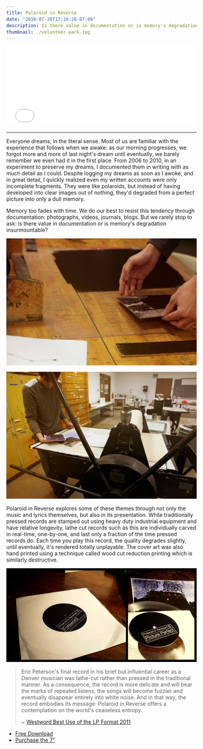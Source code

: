 ```yaml
---
title: Polaroid in Reverse
date: "2010-07-20T17:10:26-07:00"
description: Is there value in documentation or is memory's degradation insurmountable?
thumbnail: ./volunteer-park.jpg
---
```


<iframe width="100%" height="210" src="//bandcamp.com/EmbeddedPlayer/album=23354821/size=large/bgcol=ffffff/linkcol=0687f5/artwork=small/transparent=true/" seamless="" frameborder="0"></iframe>

---

Everyone dreams, in the literal sense. Most of us are familiar with the experience that follows when we awake: as our morning progresses, we forgot more and more of last night's dream until eventually, we barely remember we even had it in the first place. From 2006 to 2010, in an experiment to preserve my dreams, I documented them in writing with as much detail as I could. Despite logging my dreams as soon as I awoke, and in great detail, I quickly realized even my written accounts were only incomplete fragments. They were like polaroids, but instead of having developed into clear images out of nothing, they'd degraded from a perfect picture into only a dull memory.

Memory too fades with time. We do our best to resist this tendency through documentation: photographs, videos, journals, blogs. But we rarely stop to ask: is there value in documentation or is memory's degradation insurmountable?

 <div class="row">
  <div class="col-6">

![Polaroid in Reverse, inking the wood block](./polaroid-print-process.jpg)

  </div>
  <div class="col-6">

![Polaroid in Reverse, inspecting a recent print](./polaroid-print-proof.jpg)

  </div>
</div>

Polaroid in Reverse explores some of these themes through not only the music and lyrics themselves, but also in its presentation. While traditionally pressed records are stamped out using heavy duty industrial equipment and have relative longevity, lathe cut records such as this are individually carved in real-time, one-by-one, and last only a fraction of the time pressed records do. Each time you play this record, the quality degrades slightly, until eventually, it's rendered totally unplayable. The cover art was also hand printed using a technique called wood cut reduction printing which is similarly destructive.

![Polaroid in Reverse packaging](./finished-product.jpg)

> Eric Peterson's final record in his brief but influential career as a Denver musician was lathe-cut rather than pressed in the traditional manner. As a consequence, the record is more delicate and will bear the marks of repeated listens; the songs will become fuzzier and eventually disappear entirely into white noise. And in that way, the record embodies its message: Polaroid in Reverse offers a contemplation on the world's ceaseless entropy.
>
> ~ [Westword Best Use of the LP Format 2011](https://www.westword.com/best-of/2011/arts-and-entertainment/best-use-of-the-lp-format-5158203)

<ul class="actions fit">
  <li>
    <a href="http://music.rogerroll.net/album/polaroid-in-reverse" target="_blank" class="button primary fit">
      Free Download
    </a>
  </li>
  <li>
    <a href="http://music.rogerroll.net/merch" target="_blank" class="button fit">
      Purchase the 7"
    </a>
  </li>
</ul>
